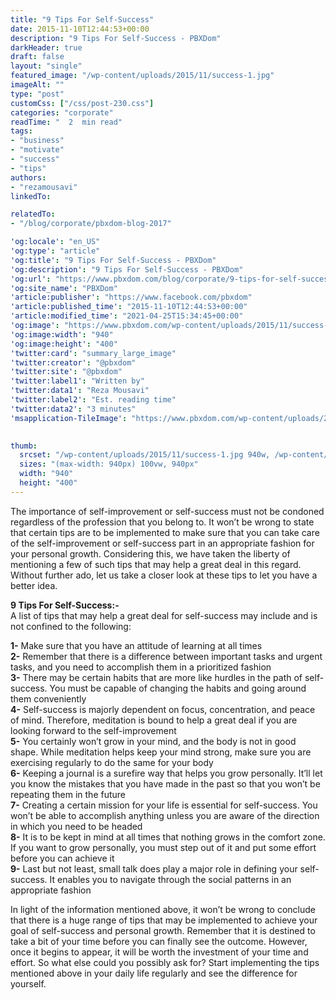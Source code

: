 ```yaml
---
title: "9 Tips For Self-Success"
date: 2015-11-10T12:44:53+00:00
description: "9 Tips For Self-Success - PBXDom"
darkHeader: true
draft: false
layout: "single"
featured_image: "/wp-content/uploads/2015/11/success-1.jpg"
imageAlt: ""
type: "post"
customCss: ["/css/post-230.css"]
categories: "corporate"
readTime: "  2  min read"
tags: 
- "business"
- "motivate"
- "success"
- "tips"
authors: 
- "rezamousavi"
linkedTo: 

relatedTo: 
- "/blog/corporate/pbxdom-blog-2017"

'og:locale': "en_US"
'og:type': "article"
'og:title': "9 Tips For Self-Success - PBXDom"
'og:description': "9 Tips For Self-Success - PBXDom"
'og:url': "https://www.pbxdom.com/blog/corporate/9-tips-for-self-success"
'og:site_name': "PBXDom"
'article:publisher': "https://www.facebook.com/pbxdom"
'article:published_time': "2015-11-10T12:44:53+00:00"
'article:modified_time': "2021-04-25T15:34:45+00:00"
'og:image': "https://www.pbxdom.com/wp-content/uploads/2015/11/success-1.jpg"
'og:image:width': "940"
'og:image:height': "400"
'twitter:card': "summary_large_image"
'twitter:creator': "@pbxdom"
'twitter:site': "@pbxdom"
'twitter:label1': "Written by"
'twitter:data1': "Reza Mousavi"
'twitter:label2': "Est. reading time"
'twitter:data2': "3 minutes"
'msapplication-TileImage': "https://www.pbxdom.com/wp-content/uploads/2020/06/pbxdom000-300x300.png"
             

thumb:  
  srcset: "/wp-content/uploads/2015/11/success-1.jpg 940w, /wp-content/uploads/2015/11/success-1-300x128.jpg 300w, /wp-content/uploads/2015/11/success-1-768x327.jpg 768w"
  sizes: "(max-width: 940px) 100vw, 940px"
  width: "940"
  height: "400"
---
```

The importance of self-improvement or self-success must not be condoned regardless of the profession that you belong to. It won’t be wrong to state that certain tips are to be implemented to make sure that you can take care of the self-improvement or self-success part in an appropriate fashion for your personal growth. Considering this, we have taken the liberty of mentioning a few of such tips that may help a great deal in this regard. Without further ado, let us take a closer look at these tips to let you have a better idea.

**9 Tips For Self-Success:-**   
A list of tips that may help a great deal for self-success may include and is not confined to the following:

**1-** Make sure that you have an attitude of learning at all times   
**2-** Remember that there is a difference between important tasks and urgent tasks, and you need to accomplish them in a prioritized fashion   
**3-** There may be certain habits that are more like hurdles in the path of self-success. You must be capable of changing the habits and going around them conveniently   
**4-** Self-success is majorly dependent on focus, concentration, and peace of mind. Therefore, meditation is bound to help a great deal if you are looking forward to the self-improvement   
**5-** You certainly won’t grow in your mind, and the body is not in good shape. While meditation helps keep your mind strong, make sure you are exercising regularly to do the same for your body   
**6-** Keeping a journal is a surefire way that helps you grow personally. It’ll let you know the mistakes that you have made in the past so that you won’t be repeating them in the future   
**7-** Creating a certain mission for your life is essential for self-success. You won’t be able to accomplish anything unless you are aware of the direction in which you need to be headed   
**8-** It is to be kept in mind at all times that nothing grows in the comfort zone. If you want to grow personally, you must step out of it and put some effort before you can achieve it   
**9-** Last but not least, small talk does play a major role in defining your self-success. It enables you to navigate through the social patterns in an appropriate fashion

In light of the information mentioned above, it won’t be wrong to conclude that there is a huge range of tips that may be implemented to achieve your goal of self-success and personal growth. Remember that it is destined to take a bit of your time before you can finally see the outcome. However, once it begins to appear, it will be worth the investment of your time and effort. So what else could you possibly ask for? Start implementing the tips mentioned above in your daily life regularly and see the difference for yourself.